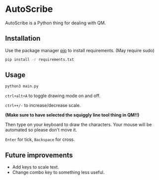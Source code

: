 # AutoScribe

AutoScribe is a Python thing for dealing with QM.

## Installation

Use the package manager [pip](https://pip.pypa.io/en/stable/) to install requirements. (May require sudo)

```bash
pip install -r requirements.txt
```

## Usage

```python
python3 main.py
```

`ctrl+alt+A` to toggle drawing mode on and off.

`ctrl++/-` to increase/decrease scale.

**(Make sure to have selected the squiggly line tool thing in QM!!)**

Then type on your keyboard to draw the characters. Your mouse will be automated so please don't move it. 

`Enter` for tick, `Backspace` for cross. 

## Future improvements

- Add keys to scale text.
 - Change combo key to something less useful.
